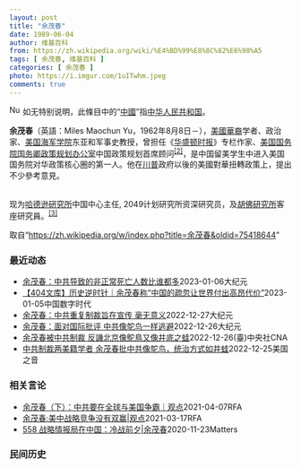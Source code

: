 ```yaml
---
layout: post
title: "余茂春"
date: 1989-06-04
author: 维基百科
from: https://zh.wikipedia.org/wiki/%E4%BD%99%E8%8C%82%E6%98%A5
tags: [ 余茂春, 维基百科 ]
categories: [ 余茂春 ]
photo: https://i.imgur.com/1uITwhm.jpeg
comments: true
---
```

<div class="mw-parser-output"><div role="note" class="hatnote navigation-not-searchable"><a href="/wiki/File:Nuvola_apps_important_yellow.svg" class="image"><img alt="Nuvola apps important yellow.svg" src="//upload.wikimedia.org/wikipedia/commons/thumb/d/dc/Nuvola_apps_important_yellow.svg/20px-Nuvola_apps_important_yellow.svg.png" decoding="async" width="20" height="17" srcset="//upload.wikimedia.org/wikipedia/commons/thumb/d/dc/Nuvola_apps_important_yellow.svg/30px-Nuvola_apps_important_yellow.svg.png 1.5x, //upload.wikimedia.org/wikipedia/commons/thumb/d/dc/Nuvola_apps_important_yellow.svg/40px-Nuvola_apps_important_yellow.svg.png 2x" data-file-width="600" data-file-height="500"></a> 如无特别说明，此條目中的“<a href="/wiki/%E4%B8%AD%E5%9C%8B" title="中國">中國</a>”指<a href="/wiki/%E4%B8%AD%E5%8D%8E%E4%BA%BA%E6%B0%91%E5%85%B1%E5%92%8C%E5%9B%BD" title="中华人民共和国">中华人民共和国</a>。</div>
<div id="noteTA-26f66ddf" class="noteTA"><div class="noteTA-group"><div data-noteta-group-source="module" data-noteta-group="PresidentsUS"></div><div data-noteta-group-source="module" data-noteta-group="USState"></div></div></div>

<p><b>余茂春</b>（英語：<span lang="en">Miles Maochun Yu</span>，1962年8月8日<span class="useeditintro" title="Template:BLP editintro">－</span>），<a href="/wiki/%E5%8D%8E%E8%A3%94%E7%BE%8E%E5%9B%BD%E4%BA%BA" title="华裔美国人">美國華裔</a>学者、政治家、<a href="/wiki/%E7%BE%8E%E5%9B%BD%E6%B5%B7%E5%86%9B%E5%AD%A6%E9%99%A2" title="美国海军学院">美国海军学院</a>东亚和军事史教授，曾担任《<a href="/wiki/%E5%8D%8E%E7%9B%9B%E9%A1%BF%E6%97%B6%E6%8A%A5" title="华盛顿时报">华盛顿时报</a>》专栏作家、<a href="/wiki/%E7%BE%8E%E5%9B%BD%E5%9B%BD%E5%8A%A1%E9%99%A2" title="美国国务院">美国国务院</a><a href="/wiki/%E7%BE%8E%E5%9B%BD%E5%9B%BD%E5%8A%A1%E5%8D%BF" title="美国国务卿">国务卿</a><a href="/wiki/%E6%94%BF%E7%AD%96%E8%A7%84%E5%88%92%E5%8A%9E%E5%85%AC%E5%AE%A4" title="政策规划办公室">政策规划办公室</a>中国政策规划首席顾问<sup id="cite_ref-BGWT_2-0" class="reference"><a href="#cite_note-BGWT-2">[2]</a></sup>，是中国留美学生中进入美国国务院对华政策核心圈的第一人。他在<a href="/wiki/%E5%B7%9D%E6%99%AE" class="mw-redirect" title="川普">川普</a>政府以後的美國對華扭轉政策上，提出不少參考意見。
</p><p><br>
现为<a href="/wiki/%E5%93%88%E5%BE%B7%E9%81%9C%E7%A0%94%E7%A9%B6%E6%89%80" title="哈德遜研究所">哈德逊研究所</a>中国中心主任, 2049计划研究所资深研究员，及<a href="/wiki/%E8%83%A1%E4%BD%9B%E7%A0%94%E7%A9%B6%E6%89%80" title="胡佛研究所">胡佛研究所</a>客座研究員。<sup id="cite_ref-voa1117_3-0" class="reference"><a href="#cite_note-voa1117-3">[3]</a></sup>
</p>
</div><noscript><img src="//zh.wikipedia.org/wiki/Special:CentralAutoLogin/start?type=1x1" alt="" title="" width="1" height="1" style="border: none; position: absolute;"></noscript>
<div class="printfooter" data-nosnippet="">取自“<a dir="ltr" href="https://zh.wikipedia.org/w/index.php?title=余茂春&amp;oldid=75418644">https://zh.wikipedia.org/w/index.php?title=余茂春&amp;oldid=75418644</a>”</div><div id="recent-news"><h3>最近动态</h3><ul><li><a href="https://nodebe4.github.io/waimei/2023-01-06/%E4%BD%99%E8%8C%82%E6%98%A5-%E4%B8%AD%E5%85%B1%E5%AF%BC%E8%87%B4%E7%9A%84%E9%9D%9E%E6%AD%A3%E5%B8%B8%E6%AD%BB%E4%BA%A1%E4%BA%BA%E6%95%B0%E6%AF%94%E8%B0%81%E9%83%BD%E5%A4%9A" title="余茂春：中共导致的非正常死亡人数比谁都多—— 【大纪元2023年01月07日讯】（大纪元记者林燕编译报导）前美国国务院办中国政策首席顾问余茂春近日撰文说，在现代历史上，没有哪个国家比共产党治下的...">余茂春：中共导致的非正常死亡人数比谁都多</a><time>2023-01-06</time><a class="tag">大纪元</a></li>
<li><a href="https://nodebe4.github.io/waimei/2023-01-05/404%E6%96%87%E5%BA%93-%E5%8E%86%E5%8F%B2%E9%80%86%E6%97%B6%E9%92%88-%E4%BD%99%E8%8C%82%E6%98%A5%E7%A7%B0-%E4%B8%AD%E5%9B%BD%E7%9A%84%E7%96%8F%E5%BF%BD%E8%AE%A9%E4%B8%96%E7%95%8C%E4%BB%98%E5%87%BA%E9%AB%98%E6%98%82%E4%BB%A3%E4%BB%B7" title="【404文库】历史逆时针｜余茂春称“中国的疏忽让世界付出高昂代价”—— CDT 档案卡 标题：原标题：被称为“当今汉奸第一人”的余茂春，又出来坐实自己的这个“名号”了作者：历史逆时针来源：今日头...">【404文库】历史逆时针｜余茂春称“中国的疏忽让世界付出高昂代价”</a><time>2023-01-05</time><a class="tag">中国数字时代</a></li>
<li><a href="https://nodebe4.github.io/waimei/2022-12-27/%E4%BD%99%E8%8C%82%E6%98%A5-%E4%B8%AD%E5%85%B1%E9%87%8D%E5%A4%8D%E5%88%B6%E8%A3%81%E6%97%A8%E5%9C%A8%E5%AE%A3%E4%BC%A0-%E6%AF%AB%E6%97%A0%E6%84%8F%E4%B9%89" title="余茂春：中共重复制裁旨在宣传 毫无意义—— 【大纪元2022年12月28日讯】（大纪元记者王祥编译报导）前美国国务院办中国政策首席顾问余茂春周二（12月27日）在《华尔街日报》投书说，中国共产党...">余茂春：中共重复制裁旨在宣传 毫无意义</a><time>2022-12-27</time><a class="tag">大纪元</a></li>
<li><a href="https://nodebe4.github.io/waimei/2022-12-26/%E4%BD%99%E8%8C%82%E6%98%A5-%E9%9D%A2%E5%AF%B9%E5%9B%BD%E9%99%85%E6%89%B9%E8%AF%84-%E4%B8%AD%E5%85%B1%E5%83%8F%E9%B8%B5%E9%B8%9F%E4%B8%80%E6%A0%B7%E9%80%83%E9%81%BF" title="余茂春：面对国际批评 中共像鸵鸟一样逃避—— 【大纪元2022年12月27日讯】中共上周制裁美籍学者余茂春和托德‧斯坦恩（Todd Stein），冻结其中国境内的资产。对此，余茂春告诉美国之音，...">余茂春：面对国际批评 中共像鸵鸟一样逃避</a><time>2022-12-26</time><a class="tag">大纪元</a></li>
<li><a href="https://nodebe4.github.io/waimei/2022-12-26/%E4%BD%99%E8%8C%82%E6%98%A5%E8%A2%AB%E4%B8%AD%E5%85%B1%E5%88%B6%E8%A3%81-%E5%8F%8D%E8%AD%8F%E5%8C%97%E4%BA%AC%E5%83%8F%E9%B4%95%E9%B3%A5%E5%8F%88%E5%83%8F%E4%BA%95%E5%BA%95%E4%B9%8B%E8%9B%99" title="余茂春被中共制裁 反譏北京像鴕鳥又像井底之蛙—— 中國外交部近日藉口「長期在涉華和涉藏問題上表現惡劣」，制裁美籍學者余茂春（圖）和史坦，兩人皆說不在意被制裁。（中央社檔案照片） （中央社台北26...">余茂春被中共制裁 反譏北京像鴕鳥又像井底之蛙</a><time>2022-12-26</time><a class="tag">(臺)中央社CNA</a></li>
<li><a href="https://nodebe4.github.io/waimei/2022-12-25/%E4%B8%AD%E5%85%B1%E5%88%B6%E8%A3%81%E4%B8%A4%E7%BE%8E%E7%B1%8D%E5%AD%A6%E8%80%85-%E4%BD%99%E8%8C%82%E6%98%A5%E6%89%B9%E4%B8%AD%E5%85%B1%E5%83%8F%E9%B8%B5%E9%B8%9F-%E7%BB%9F%E6%B2%BB%E6%96%B9%E5%BC%8F%E5%A6%82%E4%BA%95%E8%9B%99" title="中共制裁两美籍学者 余茂春批中共像鸵鸟，统治方式如井蛙—— Sun, 25 Dec 2022 16:45:16 GMT 美国国务卿蓬佩奥的首席中国政策和规划顾问余茂春 （照片来源：受访者提供） ...">中共制裁两美籍学者 余茂春批中共像鸵鸟，统治方式如井蛙</a><time>2022-12-25</time><a class="tag">美国之音</a></li>
</ul></div><div id="open-opinion"><h3>相关言论</h3><ul><li><a href="https://nodebe4.github.io/opinion/2021-04-07/%E4%BD%99%E8%8C%82%E6%98%A5-%E4%B8%8B-%E4%B8%AD%E5%85%B1%E8%A6%81%E5%9C%A8%E5%85%A8%E7%90%83%E4%B8%8E%E7%BE%8E%E5%9B%BD%E4%BA%89%E9%9C%B8-%E8%A7%82%E7%82%B9/" title="自由亚洲电台">余茂春（下）：中共要在全球与美国争霸｜观点</a><time>2021-04-07</time><a class="tag">RFA</a></li>
<li><a href="https://nodebe4.github.io/opinion/2021-03-17/%E4%BD%99%E8%8C%82%E6%98%A5-%E7%BE%8E%E4%B8%AD%E6%88%98%E7%95%A5%E7%AB%9E%E4%BA%89%E6%B2%A1%E6%9C%89%E5%8F%8C%E8%B5%A2-%E8%A7%82%E7%82%B9/" title="自由亚洲电台">余茂春:美中战略竞争没有双赢|观点</a><time>2021-03-17</time><a class="tag">RFA</a></li>
<li><a href="https://nodebe4.github.io/opinion/2020-11-23/558-%E6%88%98%E7%95%A5%E6%83%85%E6%8A%A5%E5%B1%80%E5%9C%A8%E4%B8%AD%E5%9B%BD-%E5%86%B7%E6%88%98%E5%89%8D%E5%A4%95-%E4%BD%99%E8%8C%82%E6%98%A5/" title="野兽爱智慧">558 战略情报局在中国：冷战前夕|余茂春</a><time>2020-11-23</time><a class="tag">Matters</a></li>
</ul></div><div id="mjls-record"><h3>民间历史</h3><ul></ul></div>
